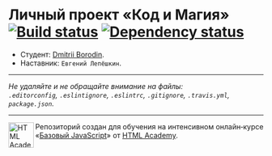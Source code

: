 # Личный проект «Код и Магия» [![Build status][travis-image]][travis-url] [![Dependency status][dependency-image]][dependency-url]

* Студент: [Dmitrii Borodin](https://up.htmlacademy.ru/javascript/5/user/90282).
* Наставник: `Евгений Лепёшкин`.

---

_Не удаляйте и не обращайте внимание на файлы:_<br>
_`.editorconfig`, `.eslintignore`, `.eslintrc`, `.gitignore`, `.travis.yml`, `package.json`._

---

<a href="https://htmlacademy.ru/intensive/javascript"><img align="left" width="50" height="50" title="HTML Academy" src="https://up.htmlacademy.ru/static/img/intensive/javascript/logo-for-github.svg"></a>

Репозиторий создан для обучения на интенсивном онлайн‑курсе «[Базовый JavaScript](https://htmlacademy.ru/intensive/javascript)» от [HTML Academy](https://htmlacademy.ru).

[travis-image]: https://travis-ci.org/htmlacademy-javascript/90282-code-and-magick.svg?branch=master
[travis-url]: https://travis-ci.org/htmlacademy-javascript/90282-code-and-magick
[dependency-image]: https://david-dm.org/htmlacademy-javascript/90282-code-and-magick.svg?style=flat-square
[dependency-url]: https://david-dm.org/htmlacademy-javascript/90282-code-and-magick

